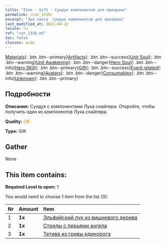 ```yaml
---
title: "Item - Gift - Сундук компонентов для призрака"
permalink: /con_1339/
excerpt: "Эра хаоса  Сундук компонентов для призрака"
last_modified_at: 2021-04-22
locale: ru
ref: "con_1339.md"
toc: false
classes: wide
---
```

 [Materials](/ItemsRU/){: .btn .btn--primary}[Artifacts](/ItemsRU/Artifacts/){: .btn .btn--success}[Unit Soul](/ItemsRU/UnitSoul/){: .btn .btn--warning}[Unit Awakening](/ItemsRU/UnitAwakening/){: .btn .btn--danger}[Hero Soul](/ItemsRU/HeroSoul/){: .btn .btn--info}[Hero SKill](/ItemsRU/HeroSkill/){: .btn .btn--primary}[Gift](/ItemsRU/Gift/){: .btn .btn--success}[Event related](/ItemsRU/Events/){: .btn .btn--warning}[Avatars](/ItemsRU/Avatars/){: .btn .btn--danger}[Consumables](/ItemsRU/Consumables/){: .btn .btn--info}[Unknown](/ItemsRU/Unknown/){: .btn .btn--primary}

## Подробности
 **Описание:** Сундук с компонентами Лука снайпера. Откройте, чтобы получить один из компонентов Лука снайпера.

 **Quality:** <span style="color: #FF8C00">OK</span>

 **Type:** Gift

## Gather

  None

## This item contains:

 **Required Level to open:** 1

 You would need to choose 1 item from the list (0):

  | Nr | Amount |     Item    |
  |:---|:-------|:------------|
  | 1 |  **1x** | [Эльфийский лук из вишневого дерева](/ru/Items/art_103/) |  | 
  | 2 |  **1x** | [Стрелы с перьями ангела](/ru/Items/art_104/) |  | 
  | 3 |  **1x** | [Тетива из гривы единорога](/ru/Items/art_105/) |  | 
